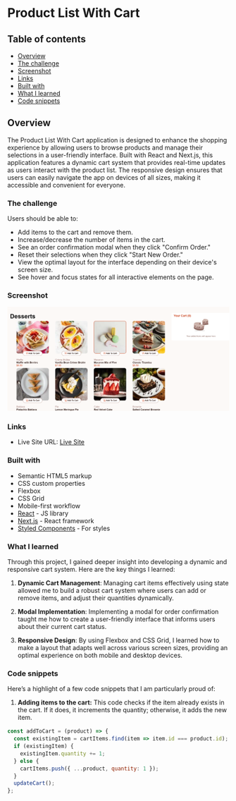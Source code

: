 # Product List With Cart

## Table of contents

  - [Overview](#overview)
  - [The challenge](#the-challenge)
  - [Screenshot](#screenshot)
  - [Links](#links)
  - [Built with](#built-with)
  - [What I learned](#what-i-learned)
  - [Code snippets](#code-snippets)

## Overview

The Product List With Cart application is designed to enhance the shopping experience by allowing users to browse products and manage their selections in a user-friendly interface. Built with React and Next.js, this application features a dynamic cart system that provides real-time updates as users interact with the product list. The responsive design ensures that users can easily navigate the app on devices of all sizes, making it accessible and convenient for everyone.

### The challenge

Users should be able to:

- Add items to the cart and remove them.
- Increase/decrease the number of items in the cart.
- See an order confirmation modal when they click "Confirm Order."
- Reset their selections when they click "Start New Order."
- View the optimal layout for the interface depending on their device's screen size.
- See hover and focus states for all interactive elements on the page.

### Screenshot

![Product List with Cart Screenshot](./Screenshot.png)

### Links

- Live Site URL: [Live Site](https://deepak-225.github.io/Product-List-With-Cart/)

### Built with

- Semantic HTML5 markup
- CSS custom properties
- Flexbox
- CSS Grid
- Mobile-first workflow
- [React](https://reactjs.org/) - JS library
- [Next.js](https://nextjs.org/) - React framework
- [Styled Components](https://styled-components.com/) - For styles

### What I learned

Through this project, I gained deeper insight into developing a dynamic and responsive cart system. Here are the key things I learned:

1. **Dynamic Cart Management**:
   Managing cart items effectively using state allowed me to build a robust cart system where users can add or remove items, and adjust their quantities dynamically.

2. **Modal Implementation**:
   Implementing a modal for order confirmation taught me how to create a user-friendly interface that informs users about their current cart status.

3. **Responsive Design**:
   By using Flexbox and CSS Grid, I learned how to make a layout that adapts well across various screen sizes, providing an optimal experience on both mobile and desktop devices.

### Code snippets

Here’s a highlight of a few code snippets that I am particularly proud of:

1. **Adding items to the cart:**
   This code checks if the item already exists in the cart. If it does, it increments the quantity; otherwise, it adds the new item.

```js
const addToCart = (product) => {
  const existingItem = cartItems.find(item => item.id === product.id);
  if (existingItem) {
    existingItem.quantity += 1;
  } else {
    cartItems.push({ ...product, quantity: 1 });
  }
  updateCart();
};
